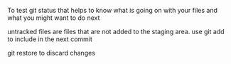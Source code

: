 To test git status that helps to know what is going on with your files and what you might want to do next

untracked files are files that are not added to the staging area.
 use git add to include in the next commit

 git restore to discard changes